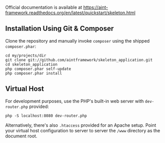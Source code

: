 Official documentation is available at https://aint-framework.readthedocs.org/en/latest/quickstart/skeleton.html

Installation Using Git & Composer
---------------------------------
Clone the repository and manually invoke `composer` using the shipped
`composer.phar`:

    cd my/projects/dir
    git clone git://github.com/aintframework/skeleton_application.git
    cd skeleton_application
    php composer.phar self-update
    php composer.phar install

Virtual Host
------------
For development purposes, use the PHP's built-in web server with `dev-router.php` provided:

`php -S localhost:8080 dev-router.php`

Alternatively, there's also `.htaccess` provided for an Apache setup. Point your virtual host configuration
to server to server the `/www` directory as the document root.